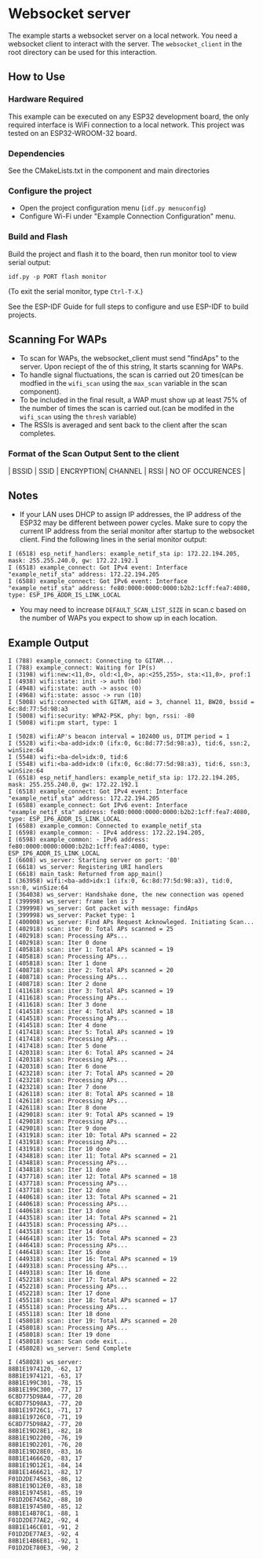 # Websocket server
The example starts a websocket server on a local network. You need a websocket client to interact with the server. The `websocket_client` in the root directory can be used for this interaction. 

## How to Use

### Hardware Required

This example can be executed on any ESP32 development board, the only required interface is WiFi connection to a local network. This project was tested on an ESP32-WROOM-32 board. 

### Dependencies
See the CMakeLists.txt in the component and main directories

### Configure the project

* Open the project configuration menu (`idf.py menuconfig`)
* Configure Wi-Fi under "Example Connection Configuration" menu. 

### Build and Flash

Build the project and flash it to the board, then run monitor tool to view serial output:

```
idf.py -p PORT flash monitor
```

(To exit the serial monitor, type ``Ctrl-T-X``.)

See the ESP-IDF  Guide for full steps to configure and use ESP-IDF to build projects.

## Scanning For WAPs

* To scan for WAPs, the websocket_client must send "findAps" to the server. Upon reciept of the of this string, It starts scanning for WAPs. 
* To handle signal fluctuations, the scan is carried out 20 times(can be modfied in the `wifi_scan` using the `max_scan` variable in the scan component).
* To be included in the final result, a WAP must show up at least 75% of the number of times the scan is carried out.(can be modifed in the `wifi_scan` using the `thresh` variable)
* The RSSIs is averaged and sent back to the client after the scan completes. 


### Format of the Scan Output Sent to the client
| BSSID | SSID | ENCRYPTION| CHANNEL | RSSI | NO OF OCCURENCES |


## Notes
- If your LAN uses DHCP to assign IP addresses, the IP address of the ESP32 may be different between power cycles. Make sure to copy the current IP address from the serial monitor after startup to the websocket client. Find the following lines in the serial monitor output:

```
I (6518) esp_netif_handlers: example_netif_sta ip: 172.22.194.205, mask: 255.255.240.0, gw: 172.22.192.1
I (6518) example_connect: Got IPv4 event: Interface "example_netif_sta" address: 172.22.194.205
I (6588) example_connect: Got IPv6 event: Interface "example_netif_sta" address: fe80:0000:0000:0000:b2b2:1cff:fea7:4080, type: ESP_IP6_ADDR_IS_LINK_LOCAL

```

- You may need to increase `DEFAULT_SCAN_LIST_SIZE` in scan.c based on the number of WAPs you expect to show up in each location. 

## Example Output
```
I (788) example_connect: Connecting to GITAM...
I (788) example_connect: Waiting for IP(s)
I (3198) wifi:new:<11,0>, old:<1,0>, ap:<255,255>, sta:<11,0>, prof:1
I (4938) wifi:state: init -> auth (b0)
I (4948) wifi:state: auth -> assoc (0)
I (4968) wifi:state: assoc -> run (10)
I (5008) wifi:connected with GITAM, aid = 3, channel 11, BW20, bssid = 6c:8d:77:5d:98:a3
I (5008) wifi:security: WPA2-PSK, phy: bgn, rssi: -80
I (5008) wifi:pm start, type: 1

I (5028) wifi:AP's beacon interval = 102400 us, DTIM period = 1
I (5528) wifi:<ba-add>idx:0 (ifx:0, 6c:8d:77:5d:98:a3), tid:6, ssn:2, winSize:64
I (5548) wifi:<ba-del>idx:0, tid:6
I (5548) wifi:<ba-add>idx:0 (ifx:0, 6c:8d:77:5d:98:a3), tid:6, ssn:3, winSize:64
I (6518) esp_netif_handlers: example_netif_sta ip: 172.22.194.205, mask: 255.255.240.0, gw: 172.22.192.1
I (6518) example_connect: Got IPv4 event: Interface "example_netif_sta" address: 172.22.194.205
I (6588) example_connect: Got IPv6 event: Interface "example_netif_sta" address: fe80:0000:0000:0000:b2b2:1cff:fea7:4080, type: ESP_IP6_ADDR_IS_LINK_LOCAL
I (6588) example_common: Connected to example_netif_sta
I (6598) example_common: - IPv4 address: 172.22.194.205,
I (6598) example_common: - IPv6 address: fe80:0000:0000:0000:b2b2:1cff:fea7:4080, type: ESP_IP6_ADDR_IS_LINK_LOCAL
I (6608) ws_server: Starting server on port: '80'
I (6618) ws_server: Registering URI handlers
I (6618) main_task: Returned from app_main()
I (363958) wifi:<ba-add>idx:1 (ifx:0, 6c:8d:77:5d:98:a3), tid:0, ssn:0, winSize:64
I (364038) ws_server: Handshake done, the new connection was opened
I (399998) ws_server: frame len is 7
I (399998) ws_server: Got packet with message: findAps
I (399998) ws_server: Packet type: 1
I (400008) ws_server: Find APs Request Acknowleged. Initiating Scan...
I (402918) scan: iter 0: Total APs scanned = 25
I (402918) scan: Processing APs...
I (402918) scan: Iter 0 done
I (405818) scan: iter 1: Total APs scanned = 19
I (405818) scan: Processing APs...
I (405818) scan: Iter 1 done
I (408718) scan: iter 2: Total APs scanned = 20
I (408718) scan: Processing APs...
I (408718) scan: Iter 2 done
I (411618) scan: iter 3: Total APs scanned = 19
I (411618) scan: Processing APs...
I (411618) scan: Iter 3 done
I (414518) scan: iter 4: Total APs scanned = 18
I (414518) scan: Processing APs...
I (414518) scan: Iter 4 done
I (417418) scan: iter 5: Total APs scanned = 19
I (417418) scan: Processing APs...
I (417418) scan: Iter 5 done
I (420318) scan: iter 6: Total APs scanned = 24
I (420318) scan: Processing APs...
I (420318) scan: Iter 6 done
I (423218) scan: iter 7: Total APs scanned = 20
I (423218) scan: Processing APs...
I (423218) scan: Iter 7 done
I (426118) scan: iter 8: Total APs scanned = 18
I (426118) scan: Processing APs...
I (426118) scan: Iter 8 done
I (429018) scan: iter 9: Total APs scanned = 19
I (429018) scan: Processing APs...
I (429018) scan: Iter 9 done
I (431918) scan: iter 10: Total APs scanned = 22
I (431918) scan: Processing APs...
I (431918) scan: Iter 10 done
I (434818) scan: iter 11: Total APs scanned = 21
I (434818) scan: Processing APs...
I (434818) scan: Iter 11 done
I (437718) scan: iter 12: Total APs scanned = 18
I (437718) scan: Processing APs...
I (437718) scan: Iter 12 done
I (440618) scan: iter 13: Total APs scanned = 21
I (440618) scan: Processing APs...
I (440618) scan: Iter 13 done
I (443518) scan: iter 14: Total APs scanned = 21
I (443518) scan: Processing APs...
I (443518) scan: Iter 14 done
I (446418) scan: iter 15: Total APs scanned = 23
I (446418) scan: Processing APs...
I (446418) scan: Iter 15 done
I (449318) scan: iter 16: Total APs scanned = 19
I (449318) scan: Processing APs...
I (449318) scan: Iter 16 done
I (452218) scan: iter 17: Total APs scanned = 22
I (452218) scan: Processing APs...
I (452218) scan: Iter 17 done
I (455118) scan: iter 18: Total APs scanned = 17
I (455118) scan: Processing APs...
I (455118) scan: Iter 18 done
I (458018) scan: iter 19: Total APs scanned = 20
I (458018) scan: Processing APs...
I (458018) scan: Iter 19 done
I (458018) scan: Scan code exit...
I (458028) ws_server: Send Complete

I (458028) ws_server:
88B1E1974120, -62, 17
88B1E1974121, -63, 17
88B1E199C301, -78, 15
88B1E199C300, -77, 17
6C8D775D98A4, -77, 20
6C8D775D98A3, -77, 20
88B1E19726C1, -71, 17
88B1E19726C0, -71, 19
6C8D775D98A2, -77, 20
88B1E19D28E1, -82, 18
88B1E19D2200, -76, 19
88B1E19D2201, -76, 20
88B1E19D28E0, -83, 16
88B1E1466620, -83, 17
88B1E19D12E1, -84, 14
88B1E1466621, -82, 17
F01D2DE74563, -86, 12
88B1E19D12E0, -83, 18
88B1E1974581, -85, 19
F01D2DE74562, -88, 10
88B1E1974580, -85, 12
88B1E14B78C1, -88, 1
F01D2DE77AE2, -92, 4
88B1E146CE01, -91, 2
F01D2DE77AE3, -92, 4
88B1E14B6E81, -92, 1
F01D2DE780E3, -90, 2
```
